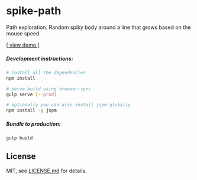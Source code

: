 # spike-path

Path exploration. Random spiky body around a line that grows based on the mouse speed.

[[ view demo ]](http://naso.github.io/spike-path/)

##### Development instructions:
```sh
# install all the dependencies
npm install

# serve build using browser-sync
gulp serve [--prod]

# optionally you can also install jspm globally
npm install -g jspm
```

##### Bundle to production:

```sh
gulp build
```

## License

MIT, see [LICENSE.md](http://github.com/naso/zero-light-starter/blob/master/LICENSE.md) for details.

